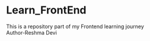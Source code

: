 # Learn_FrontEnd
This is a repository part of my Frontend learning journey
<br/> 
Author-Reshma Devi
